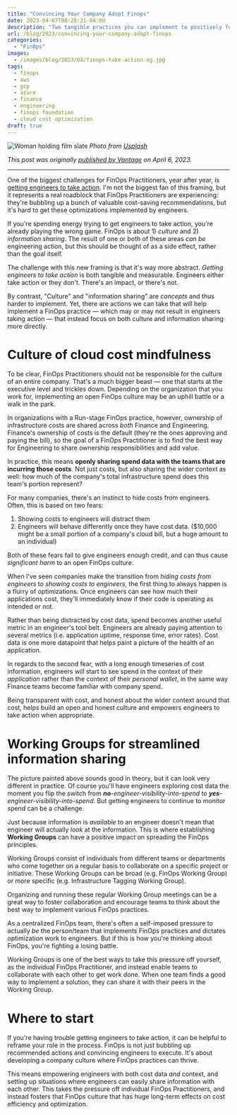 ```yaml
---
title: "Convincing Your Company Adopt Finops"
date: 2023-04-07T08:28:21-04:00
description: "Two tangible practices you can implement to positively foster a FinOps culture"
url: /blog/2023/convincing-your-company-adopt-finops
categories:
  - "FinOps"
images:
  - /images/blog/2023/04/finops-take-action-og.jpg
tags:
  - finops
  - aws
  - gcp
  - azure
  - finance
  - engineering
  - finops foundation
  - cloud cost optimization
draft: true
---
```

![Woman holding film slate](/images/blog/2023/04/finops-take-action.jpg)
_Photo from [Usplash](https://unsplash.com/photos/A-obUh61bKw)_

*This post was originally [published by Vantage](https://www.vantage.sh/blog/convincing-your-company-adopt-finops) on April 6, 2023.*

---

One of the biggest challenges for FinOps Practitioners, year after year, is [getting engineers to take action](https://data.finops.org/#3388). I'm not the biggest fan of this framing, but it represents a real roadblock that FinOps Practitioners are experiencing: they're bubbling up a bunch of valuable cost-saving recommendations, but it's hard to get these optimizations implemented by engineers.

If you're spending energy trying to get engineers to take action, you're already playing the wrong game. FinOps is about 1) *culture* and 2) *information sharing*. The result of one or both of these areas *can be* engineering action, but this should be thought of as a side effect, rather than the goal itself.

The challenge with this new framing is that it's way more abstract. *Getting engineers to take action* is both tangible and measurable. Engineers either take action or they don't. There's an impact, or there's not.

By contrast, "Culture" and "information sharing" are *concepts* and thus harder to implement. Yet, there are actions we can take that will help implement a FinOps practice — which may or may not result in engineers taking action — that instead focus on both culture and information sharing more directly.

# Culture of cloud cost mindfulness
To be clear, FinOps Practitioners should not be responsible for the culture of an entire company. That's a much bigger beast — one that starts at the executive level and trickles down. Depending on the organization that you work for, implementing an open FinOps culture may be an uphill battle or a walk in the park.

In organizations with a Run-stage FinOps practice, however, ownership of infrastructure costs are shared across *both* Finance and Engineering. Finance's ownership of costs is the default (they're the ones approving and paying the bill), so the goal of a FinOps Practitioner is to find the best way for Engineering to share ownership responsibilities and add value.

In practice, this means **openly sharing spend data with the teams that are incurring those costs**. Not just costs, but also sharing the wider context as well: how much of the company's total infrastructure spend does this team's portion represent?

For many companies, there's an instinct to hide costs from engineers. Often, this is based on two fears:

1. Showing costs to engineers will distract them
2. Engineers will behave differently once they have cost data. ($10,000 might be a small portion of a company's cloud bill, but a huge amount to an individual)

Both of these fears fail to give engineers enough credit, and can thus cause *significant harm* to an open FinOps culture.

When I've seen companies make the transition from *hiding costs from engineers* to *showing costs to engineers*, the first thing to always happen is a flurry of optimizations. Once engineers can see how much their applications cost, they'll immediately know if their code is operating as intended or not.

Rather than being distracted by cost data, spend becomes another useful metric in an engineer's tool belt. Engineers are already paying attention to several metrics (i.e. application uptime, response time, error rates). Cost data is one more datapoint that helps paint a picture of the health of an application.

In regards to the second fear, with a long enough timeseries of cost information, engineers will start to see spend in the context of their *application* rather than the context of their *personal wallet*, in the same way Finance teams become familiar with company spend.

Being transparent with cost, and honest about the wider context around that cost, helps build an open and honest culture and empowers engineers to take action when appropriate.

# Working Groups for streamlined information sharing
The picture painted above sounds good in theory, but it can look very different in practice. Of course you'll have engineers exploring cost data the moment you flip the switch from ***no**-engineer-visibility-into-spend* to ***yes**-engineer-visibility-into-spend*. But getting engineers to continue to monitor spend can be a challenge.

Just because information is *available* to an engineer doesn't mean that engineer will actually *look* at the information. This is where establishing **Working Groups** can have a positive impact on spreading the FinOps principles.

Working Groups consist of individuals from different teams or departments who come together on a regular basis to collaborate on a specific project or initiative. These Working Groups can be broad (e.g. FinOps Working Group) or more specific (e.g. Infrastructure Tagging Working Group).

Organizing and running these regular Working Group meetings can be a great way to foster collaboration and encourage teams to think about the best way to implement various FinOps practices.

As a centralized FinOps team, there's often a self-imposed pressure to actually *be* the person/team that implements FinOps practices and dictates optimization work to engineers. But if this is how you're thinking about FinOps, you're fighting a losing battle.

Working Groups is one of the best ways to take this pressure off yourself, as the individual FinOps Practitioner, and instead enable teams to collaborate with each other to get work done. When one team finds a good way to implement a solution, they can share it with their peers in the Working Group.

# Where to start
If you're having trouble getting engineers to take action, it can be helpful to reframe your role in the process. FinOps is not just bubbling up recommended actions and convincing engineers to execute. It's about developing a company culture where FinOps practices can thrive.

This means empowering engineers with both cost data *and* context, and setting up situations where engineers can easily share information with each other. This takes the pressure off individual FinOps Practitioners, and instead fosters that FinOps culture that has huge long-term effects on cost efficiency and optimization.

